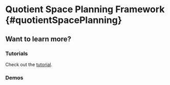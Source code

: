 # Quotient Space Planning Framework {#quotientSpacePlanning}

## Want to learn more?

### Tutorials

Check out the [tutorial](quotientSpacePlanningTutorial.html).

### Demos

